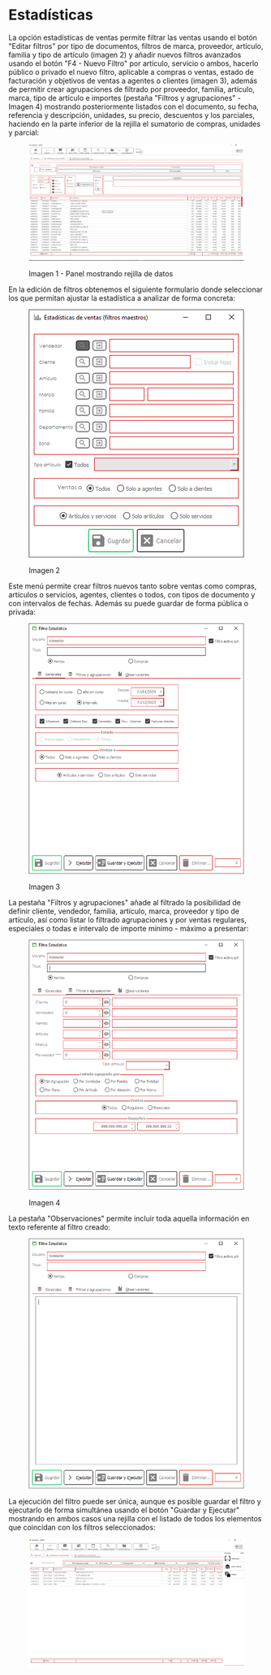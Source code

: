 # Estadísticas

La opción estadísticas de ventas permite filtrar las ventas usando el botón "Editar filtros" por tipo de documentos, filtros de marca, proveedor, artículo, familia y tipo de artículo (imagen 2) y añadir nuevos filtros avanzados usando el botón "F4 - Nuevo Filtro" por artículo, servicio o ambos, hacerlo público o privado el nuevo filtro, aplicable a compras o ventas, estado de facturación y objetivos de ventas a agentes o clientes (imagen 3), además de permitir crear agrupaciones de filtrado por proveedor, familia, artículo, marca, tipo de artículo e importes (pestaña "Filtros y agrupaciones" - Imagen 4) mostrando posteriormente listados con el documento, su fecha, referencia y descripción, unidades, su precio, descuentos y los parciales, haciendo en la parte inferior de la rejilla el sumatorio de compras, unidades y parcial:

<figure><img src="../../.gitbook/assets/imagen (4) (3).png" alt=""><figcaption><p>Imagen 1 - Panel mostrando rejilla de datos</p></figcaption></figure>

En la edición de filtros obtenemos el siguiente formulario donde seleccionar los que permitan ajustar la estadística a analizar de forma concreta:

<figure><img src="../../.gitbook/assets/imagen (10) (1) (3).png" alt=""><figcaption><p>Imagen 2</p></figcaption></figure>

Este menú permite crear filtros nuevos tanto sobre ventas como compras, artículos o servicios, agentes, clientes o todos, con tipos de documento y con intervalos de fechas. Además su puede guardar de forma pública o privada:

<figure><img src="../../.gitbook/assets/imagen (6) (6).png" alt=""><figcaption><p>Imagen 3</p></figcaption></figure>

La pestaña "Filtros y agrupaciones" añade al filtrado la posibilidad de definir cliente, vendedor, familia, artículo, marca, proveedor y tipo de artículo, así como listar lo filtrado agrupaciones y por ventas regulares, especiales o todas e intervalo de importe mínimo - máximo a presentar:

<figure><img src="../../.gitbook/assets/imagen (12).png" alt=""><figcaption><p>Imagen 4</p></figcaption></figure>

La pestaña "Observaciones" permite incluir toda aquella información en texto referente al filtro creado:

<figure><img src="../../.gitbook/assets/imagen (2).png" alt=""><figcaption></figcaption></figure>

La ejecución del filtro puede ser única, aunque es posible guardar el filtro y ejecutarlo de forma simultánea usando el botón "Guardar y Ejecutar" mostrando en ambos casos una rejilla con el listado de todos los elementos que coincidan con los filtros seleccionados:

<figure><img src="../../.gitbook/assets/imagen.png" alt=""><figcaption></figcaption></figure>
